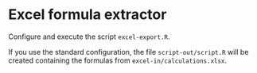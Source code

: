 # Excel formula extractor

Configure and execute the script `excel-export.R`.

If you use the standard configuration, the file `script-out/script.R` will be created containing the formulas from `excel-in/calculations.xlsx`.
